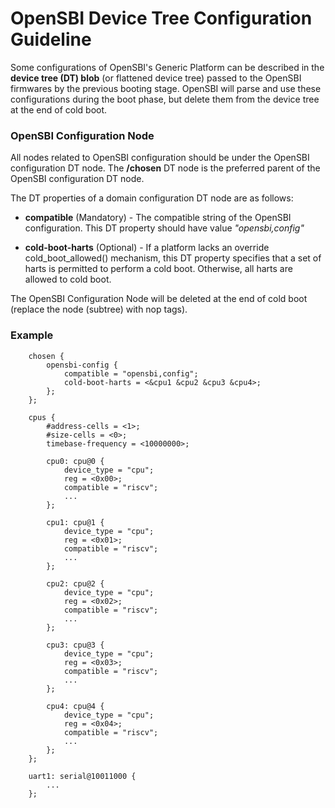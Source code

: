 OpenSBI Device Tree Configuration Guideline
==================================

Some configurations of OpenSBI's Generic Platform can be described
in the **device tree (DT) blob** (or flattened device tree) passed
to the OpenSBI firmwares by the previous booting stage. OpenSBI will
parse and use these configurations during the boot phase, but delete
them from the device tree at the end of cold boot.

### OpenSBI Configuration Node

All nodes related to OpenSBI configuration should be under the OpenSBI
configuration DT node. The **/chosen** DT node is the preferred parent
of the OpenSBI configuration DT node.

The DT properties of a domain configuration DT node are as follows:

* **compatible** (Mandatory) - The compatible string of the OpenSBI
  configuration. This DT property should have value *"opensbi,config"*

* **cold-boot-harts** (Optional) - If a platform lacks an override
  cold_boot_allowed() mechanism, this DT property specifies that a
  set of harts is permitted to perform a cold boot. Otherwise, all
  harts are allowed to cold boot.

The OpenSBI Configuration Node will be deleted at the end of cold boot
(replace the node (subtree) with nop tags).

### Example

```text
    chosen {
        opensbi-config {
            compatible = "opensbi,config";
            cold-boot-harts = <&cpu1 &cpu2 &cpu3 &cpu4>;
        };
    };

    cpus {
        #address-cells = <1>;
        #size-cells = <0>;
        timebase-frequency = <10000000>;

        cpu0: cpu@0 {
            device_type = "cpu";
            reg = <0x00>;
            compatible = "riscv";
            ...
        };

        cpu1: cpu@1 {
            device_type = "cpu";
            reg = <0x01>;
            compatible = "riscv";
            ...
        };

        cpu2: cpu@2 {
            device_type = "cpu";
            reg = <0x02>;
            compatible = "riscv";
            ...
        };

        cpu3: cpu@3 {
            device_type = "cpu";
            reg = <0x03>;
            compatible = "riscv";
            ...
        };

        cpu4: cpu@4 {
            device_type = "cpu";
            reg = <0x04>;
            compatible = "riscv";
            ...
        };
    };

    uart1: serial@10011000 {
        ...
    };
```
